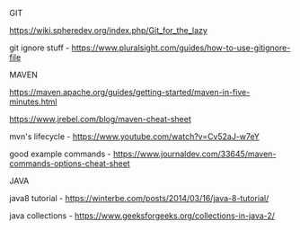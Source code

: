 GIT

https://wiki.spheredev.org/index.php/Git_for_the_lazy

git ignore stuff - https://www.pluralsight.com/guides/how-to-use-gitignore-file

MAVEN

https://maven.apache.org/guides/getting-started/maven-in-five-minutes.html

https://www.jrebel.com/blog/maven-cheat-sheet

mvn's lifecycle - https://www.youtube.com/watch?v=Cv52aJ-w7eY

good example commands - https://www.journaldev.com/33645/maven-commands-options-cheat-sheet

JAVA

java8 tutorial - https://winterbe.com/posts/2014/03/16/java-8-tutorial/

java collections - https://www.geeksforgeeks.org/collections-in-java-2/